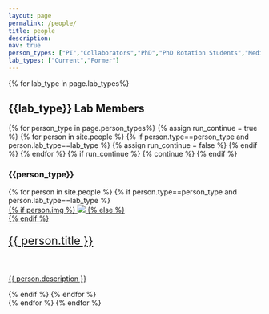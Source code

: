```yaml
---
layout: page
permalink: /people/
title: people
description:
nav: true
person_types: ["PI","Collaborators","PhD","PhD Rotation Students","Medical Students","Master's","Undergraduates","High School Summer"]
lab_types: ["Current","Former"]
---
```

{% for lab_type in page.lab_types%}
<h2>{{lab_type}} Lab Members</h2>
{% for person_type in page.person_types%}
    {% assign run_continue = true %}
    {% for person in site.people %}
        {% if person.type==person_type and person.lab_type==lab_type %}
            {% assign run_continue = false %}    
        {% endif %}
    {% endfor %}
    {% if run_continue %}
        {% continue %}
    {% endif %}
<h3>{{person_type}}</h3>
{% for person in site.people %}
{% if person.type==person_type and person.lab_type==lab_type %}
<div class="person">
    <div class="thumbnail">
        <a href="{{ person.url | prepend: site.baseurl | prepend: site.url }}">
        {% if person.img %}
        <img class="thumbnail" src="{{ person.img | prepend: site.baseurl | prepend: site.url }}"/>
        {% else %}
        <div class="thumbnail blankbox"></div>
        {% endif %}    
        <span>
            <p style="font-size:160%">{{ person.title }}</p>
            <br/>
            <p>{{ person.description }}</p>
        </span>
        </a>
    </div>
</div>
{% endif %}
{% endfor %}
<br clear="all" />
{% endfor %}
{% endfor %}
